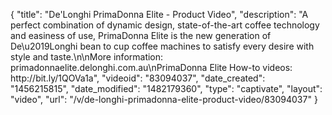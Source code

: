 {
    "title": "De'Longhi PrimaDonna Elite - Product Video",
    "description": "A perfect combination of dynamic design, state-of-the-art coffee technology and easiness of use, PrimaDonna Elite is the new generation of De\u2019Longhi bean to cup coffee machines to satisfy every desire with style and taste.\n\nMore information: primadonnaelite.delonghi.com.au\nPrimaDonna Elite How-to videos: http:\/\/bit.ly\/1QOVa1a",
    "videoid": "83094037",
    "date_created": "1456215815",
    "date_modified": "1482179360",
    "type": "captivate",
    "layout": "video",
    "url": "\/v\/de-longhi-primadonna-elite-product-video\/83094037"
}